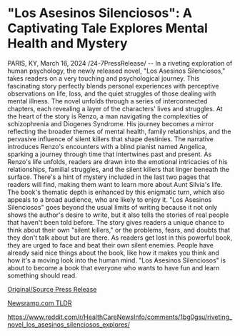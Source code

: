 # "Los Asesinos Silenciosos": A Captivating Tale Explores Mental Health and Mystery

PARIS, KY, March 16, 2024 /24-7PressRelease/ -- In a riveting exploration of human psychology, the newly released novel, "Los Asesinos Silenciosos," takes readers on a very touching and psychological journey. This fascinating story perfectly blends personal experiences with perceptive observations on life, loss, and the quiet struggles of those dealing with mental illness.  The novel unfolds through a series of interconnected chapters, each revealing a layer of the characters' lives and struggles. At the heart of the story is Renzo, a man navigating the complexities of schizophrenia and Diogenes Syndrome. His journey becomes a mirror reflecting the broader themes of mental health, family relationships, and the pervasive influence of silent killers that shape destinies.  The narrative introduces Renzo's encounters with a blind pianist named Angelica, sparking a journey through time that intertwines past and present. As Renzo's life unfolds, readers are drawn into the emotional intricacies of his relationships, familial struggles, and the silent killers that linger beneath the surface.  There's a hint of mystery included in the last two pages that readers will find, making them want to learn more about Aunt Silvia's life. The book's thematic depth is enhanced by this enigmatic turn, which also appeals to a broad audience, who are likely to enjoy it.  "Los Asesinos Silenciosos" goes beyond the usual limits of writing because it not only shows the author's desire to write, but it also tells the stories of real people that haven't been told before. The story gives readers a unique chance to think about their own "silent killers," or the problems, fears, and doubts that they don't talk about but are there. As readers get lost in this powerful book, they are urged to face and beat their own silent enemies.  People have already said nice things about the book, like how it makes you think and how it's a moving look into the human mind. "Los Asesinos Silenciosos" is about to become a book that everyone who wants to have fun and learn something should read. 

[Original/Source Press Release](https://www.24-7pressrelease.com/press-release/509313/los-asesinos-silenciosos-a-captivating-tale-explores-mental-health-and-mystery)
                    

[Newsramp.com TLDR](None) 

https://www.reddit.com/r/HealthCareNewsInfo/comments/1bg0gsu/riveting_novel_los_asesinos_silenciosos_explores/